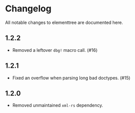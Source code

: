 # Changelog

All notable changes to elementtree are documented here.

## 1.2.2

- Removed a leftover `dbg!` macro call. (#16)

## 1.2.1

- Fixed an overflow when parsing long bad doctypes. (#15)

## 1.2.0

- Removed unmaintained `xml-rs` dependency.
